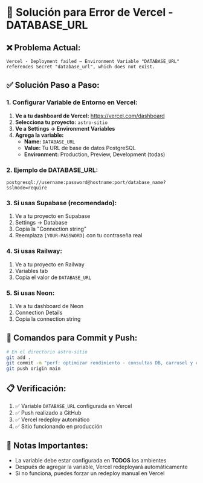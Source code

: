 # 🚀 Solución para Error de Vercel - DATABASE_URL

## ❌ **Problema Actual:**
```
Vercel - Deployment failed — Environment Variable "DATABASE_URL" references Secret "database_url", which does not exist.
```

## ✅ **Solución Paso a Paso:**

### **1. Configurar Variable de Entorno en Vercel:**

1. **Ve a tu dashboard de Vercel:** https://vercel.com/dashboard
2. **Selecciona tu proyecto:** `astro-sitio`
3. **Ve a Settings → Environment Variables**
4. **Agrega la variable:**
   - **Name:** `DATABASE_URL`
   - **Value:** Tu URL de base de datos PostgreSQL
   - **Environment:** Production, Preview, Development (todas)

### **2. Ejemplo de DATABASE_URL:**
```
postgresql://username:password@hostname:port/database_name?sslmode=require
```

### **3. Si usas Supabase (recomendado):**
1. Ve a tu proyecto en Supabase
2. Settings → Database
3. Copia la "Connection string" 
4. Reemplaza `[YOUR-PASSWORD]` con tu contraseña real

### **4. Si usas Railway:**
1. Ve a tu proyecto en Railway
2. Variables tab
3. Copia el valor de `DATABASE_URL`

### **5. Si usas Neon:**
1. Ve a tu dashboard de Neon
2. Connection Details
3. Copia la connection string

## 🔧 **Comandos para Commit y Push:**

```bash
# En el directorio astro-sitio
git add .
git commit -m "perf: optimizar rendimiento - consultas DB, carrusel y carrito"
git push origin main
```

## 📋 **Verificación:**
1. ✅ Variable `DATABASE_URL` configurada en Vercel
2. ✅ Push realizado a GitHub
3. ✅ Vercel redeploy automático
4. ✅ Sitio funcionando en producción

## 🚨 **Notas Importantes:**
- La variable debe estar configurada en **TODOS** los ambientes
- Después de agregar la variable, Vercel redeployará automáticamente
- Si no funciona, puedes forzar un redeploy manual en Vercel














